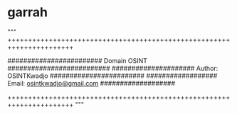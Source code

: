 # garrah
"""
++++++++++++++++++++++++++++++++++++++++++++++++++++++++++++++++++++++

########################    Domain OSINT    ##########################
#####################   Author: OSINTKwadjo   ########################
##################  Email: osintkwadjo@gmail.com   ###################

++++++++++++++++++++++++++++++++++++++++++++++++++++++++++++++++++++++
"""
